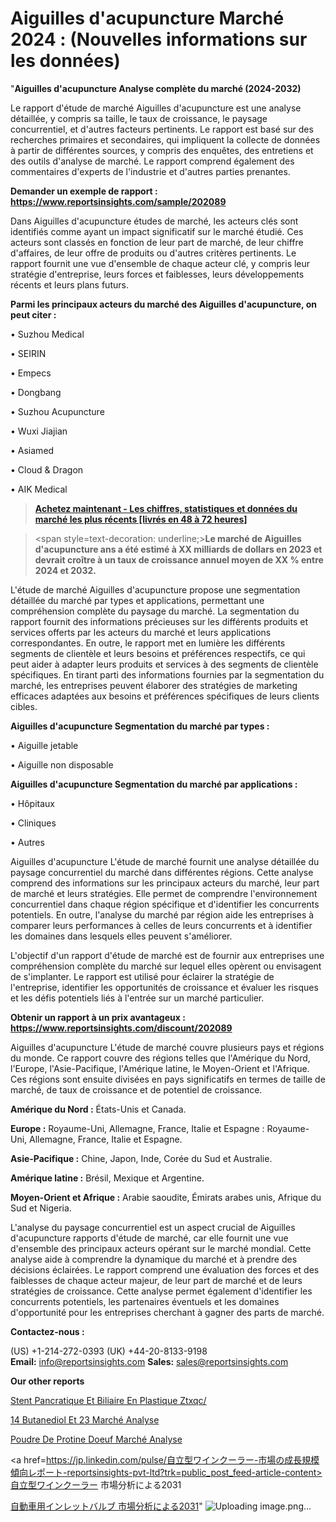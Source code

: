 # Aiguilles d'acupuncture Marché 2024 : (Nouvelles informations sur les données)

"<strong>Aiguilles d'acupuncture Analyse complète du marché (2024-2032)</strong>

Le rapport d'étude de marché Aiguilles d'acupuncture est une analyse détaillée, y compris sa taille, le taux de croissance, le paysage concurrentiel, et d'autres facteurs pertinents. Le rapport est basé sur des recherches primaires et secondaires, qui impliquent la collecte de données à partir de différentes sources, y compris des enquêtes, des entretiens et des outils d'analyse de marché. Le rapport comprend également des commentaires d'experts de l'industrie et d'autres parties prenantes.

<strong>Demander un exemple de rapport : </strong><strong><a href=https://www.reportsinsights.com/sample/202089>https://www.reportsinsights.com/sample/202089</a></strong>

Dans Aiguilles d'acupuncture études de marché, les acteurs clés sont identifiés comme ayant un impact significatif sur le marché étudié. Ces acteurs sont classés en fonction de leur part de marché, de leur chiffre d'affaires, de leur offre de produits ou d'autres critères pertinents. Le rapport fournit une vue d'ensemble de chaque acteur clé, y compris leur stratégie d'entreprise, leurs forces et faiblesses, leurs développements récents et leurs plans futurs.

<strong>Parmi les principaux acteurs du marché des Aiguilles d'acupuncture, on peut citer :</strong>

• Suzhou Medical

• SEIRIN

• Empecs

• Dongbang

• Suzhou Acupuncture

• Wuxi Jiajian

• Asiamed

• Cloud & Dragon

• AIK Medical

<blockquote><a href=https://reportsinsights.com/buynow/202089><span style=text-decoration: underline;><strong>Achetez maintenant - Les chiffres, statistiques et données du marché les plus récents [livrés en 48 à 72 heures]</strong></span></a></blockquote>
<blockquote>
<div class=group w-full text-gray-800 dark:text-gray-100 border-b border-black/10 dark:border-gray-900/50 bg-gray-50 dark:bg-[#444654]>
<div class=flex p-4 gap-4 text-base md:gap-6 md:max-w-2xl lg:max-w-xl xl:max-w-3xl md:py-6 lg:px-0 m-auto>
<div class=relative flex flex-col w-[calc(100%-50px)] gap-1 md:gap-3 lg:w-[calc(100%-115px)]>
<div class=flex flex-grow flex-col gap-3>
<div class=min-h-[20px] flex flex-col items-start gap-4 whitespace-pre-wrap break-words>
<div class=result-streaming markdown prose w-full break-words dark:prose-invert light>

<span style=text-decoration: underline;><strong>Le marché de Aiguilles d'acupuncture ans a été estimé à XX milliards de dollars en 2023 et devrait croître à un taux de croissance annuel moyen de XX % entre 2024 et 2032.</strong></span>

</div>
</div>
</div>
</div>
</div>
</div></blockquote>
L'étude de marché Aiguilles d'acupuncture propose une segmentation détaillée du marché par types et applications, permettant une compréhension complète du paysage du marché. La segmentation du rapport fournit des informations précieuses sur les différents produits et services offerts par les acteurs du marché et leurs applications correspondantes. En outre, le rapport met en lumière les différents segments de clientèle et leurs besoins et préférences respectifs, ce qui peut aider à adapter leurs produits et services à des segments de clientèle spécifiques. En tirant parti des informations fournies par la segmentation du marché, les entreprises peuvent élaborer des stratégies de marketing efficaces adaptées aux besoins et préférences spécifiques de leurs clients cibles.

<strong>Aiguilles d'acupuncture Segmentation du marché par types :</strong>

• Aiguille jetable

• Aiguille non disposable

<strong>Aiguilles d'acupuncture Segmentation du marché par applications :</strong>

• Hôpitaux

• Cliniques

• Autres

Aiguilles d'acupuncture L'étude de marché fournit une analyse détaillée du paysage concurrentiel du marché dans différentes régions. Cette analyse comprend des informations sur les principaux acteurs du marché, leur part de marché et leurs stratégies. Elle permet de comprendre l'environnement concurrentiel dans chaque région spécifique et d'identifier les concurrents potentiels. En outre, l'analyse du marché par région aide les entreprises à comparer leurs performances à celles de leurs concurrents et à identifier les domaines dans lesquels elles peuvent s'améliorer.

L'objectif d'un rapport d'étude de marché est de fournir aux entreprises une compréhension complète du marché sur lequel elles opèrent ou envisagent de s'implanter. Le rapport est utilisé pour éclairer la stratégie de l'entreprise, identifier les opportunités de croissance et évaluer les risques et les défis potentiels liés à l'entrée sur un marché particulier.

<strong>Obtenir un rapport à un prix avantageux : <a href=https://www.reportsinsights.com/discount/202089>https://www.reportsinsights.com/discount/202089</a></strong>

Aiguilles d'acupuncture L'étude de marché couvre plusieurs pays et régions du monde. Ce rapport couvre des régions telles que l'Amérique du Nord, l'Europe, l'Asie-Pacifique, l'Amérique latine, le Moyen-Orient et l'Afrique. Ces régions sont ensuite divisées en pays significatifs en termes de taille de marché, de taux de croissance et de potentiel de croissance.

<strong>Amérique du Nord :</strong> États-Unis et Canada.

<strong>Europe :</strong> Royaume-Uni, Allemagne, France, Italie et Espagne : Royaume-Uni, Allemagne, France, Italie et Espagne.

<strong>Asie-Pacifique :</strong> Chine, Japon, Inde, Corée du Sud et Australie.

<strong>Amérique latine :</strong> Brésil, Mexique et Argentine.

<strong>Moyen-Orient et Afrique :</strong> Arabie saoudite, Émirats arabes unis, Afrique du Sud et Nigeria.

L'analyse du paysage concurrentiel est un aspect crucial de Aiguilles d'acupuncture rapports d'étude de marché, car elle fournit une vue d'ensemble des principaux acteurs opérant sur le marché mondial. Cette analyse aide à comprendre la dynamique du marché et à prendre des décisions éclairées. Le rapport comprend une évaluation des forces et des faiblesses de chaque acteur majeur, de leur part de marché et de leurs stratégies de croissance. Cette analyse permet également d'identifier les concurrents potentiels, les partenaires éventuels et les domaines d'opportunité pour les entreprises cherchant à gagner des parts de marché.

<strong>Contactez-nous :</strong>

(US) +1-214-272-0393
(UK) +44-20-8133-9198
<strong>Email:</strong> <a>info@reportsinsights.com</a>
<strong>Sales:</strong> <a>sales@reportsinsights.com</a>

<strong>Our other reports</strong>

<a href=https://www.linkedin.com/pulse/stent-pancr%C3%A9atique-et-biliaire-en-plastique-ztxqc/>Stent Pancratique Et Biliaire En Plastique Ztxqc/</a>

<a href=https://www.linkedin.com/pulse/14-butanediol-et-23-march%C3%A9-tendance-pr%C3%A9visions-4rfhf/>14 Butanediol Et 23 Marché Analyse</a>

<a href=https://www.linkedin.com/pulse/poudre-de-prot%C3%A9ine-doeuf-march%C3%A9-finances-y821f/>Poudre De Protine Doeuf Marché Analyse</a>

<a href=https://jp.linkedin.com/pulse/自立型ワインクーラー-市場の成長規模傾向レポート-reportsinsights-pvt-ltd?trk=public_post_feed-article-content>自立型ワインクーラー 市場分析による2031</a>

<a href=https://www.linkedin.com/pulse/自動車用インレットバルブ-市場自動車用インレットバルブ-市場調査レポート-community-market-research/>自動車用インレットバルブ 市場分析による2031</a>"
![Uploading image.png…]()
